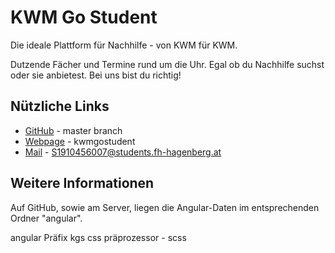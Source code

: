# KWM Go Student
Die ideale Plattform für Nachhilfe - von KWM für KWM.

Dutzende Fächer und Termine rund um die Uhr. Egal ob du Nachhilfe suchst oder sie anbietest. Bei uns bist du richtig!

## Nützliche Links
- [GitHub](https://github.com/CiLLiTxBanger/KWM-Go-Student) - master branch
- [Webpage](http://kwmgostudent.s1910456007.student.kwmhgb.at/) - kwmgostudent
- [Mail](mailto:S1910456007@students.fh-hagenberg.at) - S1910456007@students.fh-hagenberg.at

## Weitere Informationen
Auf GitHub, sowie am Server, liegen die Angular-Daten im entsprechenden Ordner "angular".


angular Präfix kgs
css präprozessor - scss

